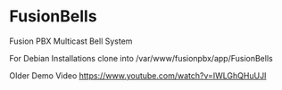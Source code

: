 # FusionBells
Fusion PBX Multicast Bell System

For Debian Installations clone into
/var/www/fusionpbx/app/FusionBells

Older Demo Video
https://www.youtube.com/watch?v=IWLGhQHuUJI
